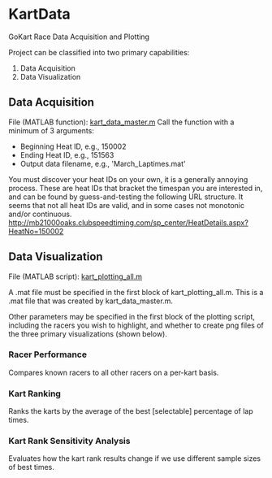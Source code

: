 # KartData
GoKart Race Data Acquisition and Plotting

Project can be classified into two primary capabilities:

1.  Data Acquisition
2.  Data Visualization

## Data Acquisition
File (MATLAB function): [kart_data_master.m](https://github.com/bmorrisey/KartData/blob/master/kart_data_master.m)
Call the function with a minimum of 3 arguments:
*  Beginning Heat ID, e.g., 150002
*  Ending Heat ID, e.g., 151563
*  Output data filename, e.g., 'March_Laptimes.mat'

You must discover your heat IDs on your own, it is a generally annoying process. These are heat IDs that bracket the timespan you are interested in, and can be found by guess-and-testing the following URL structure. It seems that not all heat IDs are valid, and in some cases not monotonic and/or continuous.
http://mb21000oaks.clubspeedtiming.com/sp_center/HeatDetails.aspx?HeatNo=150002

## Data Visualization
File (MATLAB script): [kart_plotting_all.m](https://github.com/bmorrisey/KartData/blob/master/kart_plotting_all.m)

A .mat file must be specified in the first block of kart_plotting_all.m. This is a .mat file that was created by kart_data_master.m.

Other parameters may be specified in the first block of the plotting script, including the racers you wish to highlight, and whether to create png files of the three primary visualizations (shown below).

### Racer Performance
Compares known racers to all other racers on a per-kart basis.

### Kart Ranking
Ranks the karts by the average of the best [selectable] percentage of lap times.

### Kart Rank Sensitivity Analysis
Evaluates how the kart rank results change if we use different sample sizes of best times.
